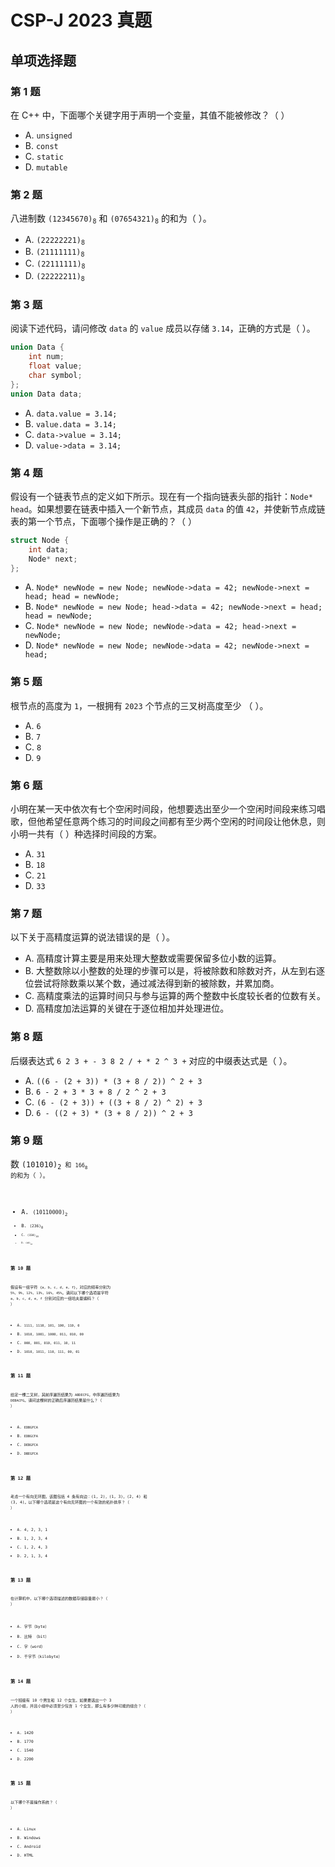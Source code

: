 # CSP-J 2023 真题

		
## 单项选择题

	
### 第 1 题

在 C++ 中，下面哪个关键字用于声明一个变量，其值不能被修改？（  ）<!-- .element: style="text-align:left" -->

   - A. `unsigned`
   - B. `const`
   - C. `static`
   - D. `mutable`

	
### 第 2 题

八进制数 <code>(12345670)<sub>8</sub></code> 和 <code>(07654321)<sub>8</sub></code> 的和为（  ）。<!-- .element: style="text-align:left" -->

   - А. <code>(22222221)<sub>8</sub></code>
   - B. <code>(21111111)<sub>8</sub></code>
   - C. <code>(22111111)<sub>8</sub></code>
   - D. <code>(22222211)<sub>8</sub></code>

	
### 第 3 题

阅读下述代码，请问修改 `data` 的 `value` 成员以存储 `3.14`，正确的方式是（  ）。<!-- .element: style="text-align:left" -->

```cpp
union Data {
    int num;
    float value;
    char symbol;
};
union Data data;
```

   - A. `data.value = 3.14;`
   - B. `value.data = 3.14;`
   - C. `data->value = 3.14;`
   - D. `value->data = 3.14;`


	
### 第 4 题

假设有一个链表节点的定义如下所示。现在有一个指向链表头部的指针：`Node* head`。如果想要在链表中插入一个新节点，其成员 `data` 的值 `42`，并使新节点成链表的第一个节点，下面哪个操作是正确的？（ ）<!-- .element: style="text-align:left" -->

```cpp
struct Node {
    int data;
    Node* next;
};
```

   - A. `Node* newNode = new Node; newNode->data = 42; newNode->next = head; head = newNode;`
   - B. `Node* newNode = new Node; head->data = 42; newNode->next = head; head = newNode;`
   - C. `Node* newNode = new Node; newNode->data = 42; head->next = newNode;`
   - D. `Node* newNode = new Node; newNode->data = 42; newNode->next = head;`

	
### 第 5 题

根节点的高度为 `1`，一根拥有 `2023` 个节点的三叉树高度至少 （  ）。<!-- .element: style="text-align:left" -->

   - A. `6`
   - B. `7`
   - C. `8`
   - D. `9`

	
### 第 6 题

小明在某一天中依次有七个空闲时间段，他想要选出至少一个空闲时间段来练习唱歌，但他希望任意两个练习的时间段之间都有至少两个空闲的时间段让他休息，则小明一共有（  ）种选择时间段的方案。<!-- .element: style="text-align:left" -->

   - A. `31`
   - B. `18`
   - C. `21`
   - D. `33`

	
### 第 7 题

以下关于高精度运算的说法错误的是（  ）。<!-- .element: style="text-align:left" -->

   - A. 高精度计算主要是用来处理大整数或需要保留多位小数的运算。
   - B. 大整数除以小整数的处理的步骤可以是，将被除数和除数对齐，从左到右逐位尝试将除数乘以某个数，通过减法得到新的被除数，并累加商。
   - C. 高精度乘法的运算时间只与参与运算的两个整数中长度较长者的位数有关。
   - D. 高精度加法运算的关键在于逐位相加并处理进位。

	
### 第 8 题

后缀表达式 `6 2 3 + - 3 8 2 / + * 2 ^ 3 +` 对应的中缀表达式是（  ）。<!-- .element: style="text-align:left" -->

   - A. `((6 - (2 + 3)) * (3 + 8 / 2)) ^ 2 + 3`
   - B. `6 - 2 + 3 * 3 + 8 / 2 ^ 2 + 3`
   - C. `(6 - (2 + 3)) + ((3 + 8 / 2) ^ 2) + 3`
   - D. `6 - ((2 + 3) * (3 + 8 / 2)) ^ 2 + 3`

	
### 第 9 题

数 <code>(101010)<sub>2</sub><code> 和 <code>166<sub>8</sub></code> 的和为（  ）。<!-- .element: style="text-align:left" -->

   - А. <code>(10110000)<sub>2</sub><code>
   - В. <code>(236)<sub>8</sub><code>
   - C. <code>(158)<sub>10</sub><code>
   - D. <code>(AO)<sub>16</sub><code>

	
### 第 10 题

假设有一组字符 `{a, b, c, d, e, f}`，对应的频率分别为 `5%, 9%, 12%, 13%, 16%, 45%`。请问以下哪个选项是字符 `a, b, c, d, e, f` 分别对应的一组哈夫曼编码？（ ）<!-- .element: style="text-align:left" -->

   - A. `1111, 1110, 101, 100, 110, 0`
   - В. `1010, 1001, 1000, 011, 010, 00`
   - С. `000, 001, 010, 011, 10, 11`
   - D. `1010, 1011, 110, 111, 00, 01`

	
### 第 11 题

给定一棵二叉树，其前序遍历结果为 `ABDECFG`，中序遍历结果为 `DEBACFG`。请问这棵树的正确后序遍历结果是什么？（  ）<!-- .element: style="text-align:left" -->

   - A. `EDBGFCA`
   - B. `EDBGCFA`
   - C. `DEBGFCA`
   - D. `DBEGFCA`

	
### 第 12 题

考虑一个有向无环图，该图包括 4 条有向边：(1, 2)，(1, 3)，(2, 4) 和 (3, 4)。以下哪个选项是这个有向无环图的一个有效的拓扑排序？（  ）<!-- .element: style="text-align:left" -->

   - A. 4, 2, 3, 1
   - B. 1, 2, 3, 4
   - C. 1, 2, 4, 3
   - D. 2, 1, 3, 4

	
### 第 13 题

在计算机中，以下哪个选项描述的数据存储容量最小？（  ）<!-- .element: style="text-align:left" -->

   - A. 字节（byte）
   - B. 比特 （bit）
   - C. 字（word）
   - D. 千字节（kilobyte）

	
### 第 14 题

一个班级有 10 个男生和 12 个女生。如果要选出一个 3 人的小组，并且小组中必须至少包含 1 个女生，那么有多少种可能的组合？（  ）<!-- .element: style="text-align:left" -->

   - A. 1420
   - B. 1770
   - C. 1540
   - D. 2200

	
### 第 15 题

以下哪个不是操作系统？（  ）<!-- .element: style="text-align:left" -->

   - A. Linux
   - B. Windows
   - C. Android
   - D. HTML

